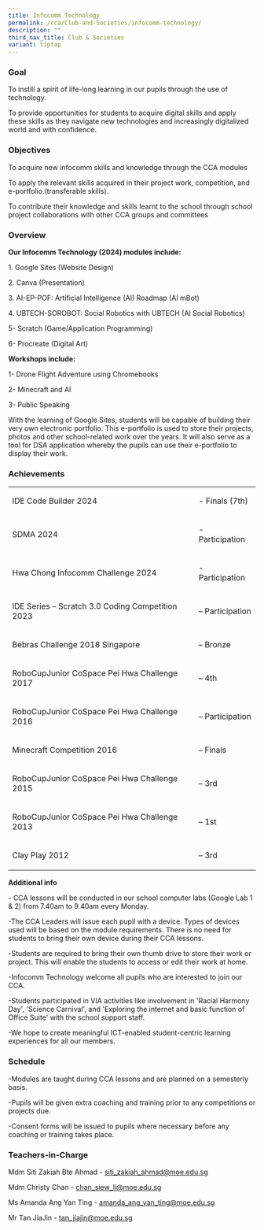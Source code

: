 ```yaml
---
title: Infocomm Technology
permalink: /cca/Club-and-Societies/infocomm-technology/
description: ""
third_nav_title: Club & Societies
variant: tiptap
---
```

<h3>Goal</h3>
<p>To instill a spirit of life-long learning in our pupils through the use
of technology.</p>
<p>To provide opportunities for students to acquire digital skills and apply
these skills as they navigate new technologies and increasingly digitalized
world and with confidence.</p>
<h3>Objectives</h3>
<p>To acquire new infocomm skills and knowledge through the CCA modules</p>
<p>To apply the relevant skills acquired in their project work, competition,
and e-portfolio.(transferable skills).</p>
<p>To contribute their knowledge and skills learnt to the school through
school project collaborations with other CCA groups and committees</p>
<h3>Overview</h3>
<p><strong>Our Infocomm Technology (2024) modules include:</strong>
</p>
<p>1. Google Sites (Website Design)</p>
<p>2. Canva (Presentation)</p>
<p>3. AI-EP-POF: Artificial Intelligence (AI) Roadmap (AI mBot)</p>
<p>4. UBTECH-SOROBOT: Social Robotics with UBTECH (AI Social Robotics)</p>
<p>5- Scratch (Game/Application Programming)</p>
<p>6- Procreate (Digital Art)</p>
<p><strong>Workshops include:</strong>
</p>
<p>1- Drone Flight Adventure using Chromebooks</p>
<p>2- Minecraft and AI</p>
<p>3- Public Speaking</p>
<p>With the learning of Google Sites, students will be capable of building
their very own electronic portfolio. This e-portfolio is used to store
their projects, photos and other school-related work over the years. It
will also serve as a tool for DSA application whereby the pupils can use
their e-portfolio to display their work.</p>
<h3>Achievements</h3>
<table style="minWidth: 50px">
<colgroup>
<col>
<col>
</colgroup>
<tbody>
<tr>
<td rowspan="1" colspan="1">
<p>IDE Code Builder 2024</p>
</td>
<td rowspan="1" colspan="1">
<p>- Finals (7th)</p>
</td>
</tr>
<tr>
<td rowspan="1" colspan="1">
<p>SDMA 2024</p>
</td>
<td rowspan="1" colspan="1">
<p>- Participation</p>
</td>
</tr>
<tr>
<td rowspan="1" colspan="1">
<p>Hwa Chong Infocomm Challenge 2024</p>
</td>
<td rowspan="1" colspan="1">
<p>- Participation</p>
</td>
</tr>
<tr>
<td rowspan="1" colspan="1">
<p>IDE Series – Scratch 3.0 Coding Competition 2023</p>
</td>
<td rowspan="1" colspan="1">
<p>– Participation</p>
</td>
</tr>
<tr>
<td rowspan="1" colspan="1">
<p>Bebras Challenge 2018 Singapore</p>
</td>
<td rowspan="1" colspan="1">
<p>– Bronze</p>
</td>
</tr>
<tr>
<td rowspan="1" colspan="1">
<p>RoboCupJunior CoSpace Pei Hwa Challenge 2017</p>
</td>
<td rowspan="1" colspan="1">
<p>– 4th</p>
</td>
</tr>
<tr>
<td rowspan="1" colspan="1">
<p>RoboCupJunior CoSpace Pei Hwa Challenge 2016</p>
</td>
<td rowspan="1" colspan="1">
<p>– Participation</p>
</td>
</tr>
<tr>
<td rowspan="1" colspan="1">
<p>Minecraft Competition 2016</p>
</td>
<td rowspan="1" colspan="1">
<p>– Finals</p>
</td>
</tr>
<tr>
<td rowspan="1" colspan="1">
<p>RoboCupJunior CoSpace Pei Hwa Challenge 2015</p>
</td>
<td rowspan="1" colspan="1">
<p>– 3rd</p>
</td>
</tr>
<tr>
<td rowspan="1" colspan="1">
<p>RoboCupJunior CoSpace Pei Hwa Challenge 2013</p>
</td>
<td rowspan="1" colspan="1">
<p>– 1st</p>
</td>
</tr>
<tr>
<td rowspan="1" colspan="1">
<p>Clay Play 2012</p>
</td>
<td rowspan="1" colspan="1">
<p>– 3rd</p>
</td>
</tr>
</tbody>
</table>
<p><strong>Additional info</strong>
</p>
<p>- CCA lessons will be conducted in our school computer labs (Google Lab
1 &amp; 2) from 7.40am to 9.40am every Monday.</p>
<p>-The CCA Leaders will issue each pupil with a device. Types of devices
used will be based on the module requirements. There is no need for students
to bring their own device during their CCA lessons.</p>
<p>-Students are required to bring their own thumb drive to store their work
or project. This will enable the students to access or edit their work
at home.</p>
<p>-Infocomm Technology welcome all pupils who are interested to join our
CCA.</p>
<p>-Students participated in VIA activities like involvement in 'Racial Harmony
Day', 'Science Carnival', and 'Exploring the internet and basic function
of Office Suite' with the school support staff.</p>
<p>-We hope to create meaningful ICT-enabled student-centric learning experiences
for all our members.</p>
<h3>Schedule</h3>
<p>-Modules are taught during CCA lessons and are planned on a semesterly
basis.</p>
<p>-Pupils will be given extra coaching and training prior to any competitions
or projects due.</p>
<p>-Consent forms will be issued to pupils where necessary before any coaching
or training takes place.</p>
<h3>Teachers-in-Charge</h3>
<p>Mdm Siti Zakiah Bte Ahmad - <a href="mailto:siti_zakiah_ahmad@moe.edu.sg" rel="noopener noreferrer nofollow" target="_blank">siti_zakiah_ahmad@moe.edu.sg</a>
</p>
<p>Mdm Christy Chan - <a href="mailto:chan_siew_li@moe.edu.sg" rel="noopener noreferrer nofollow" target="_blank">chan_siew_li@moe.edu.sg</a>
</p>
<p>Ms Amanda Ang Yan Ting - <a href="mailto:amanda_ang_yan_ting@moe.edu.sg" rel="noopener noreferrer nofollow" target="_blank">amanda_ang_yan_ting@moe.edu.sg</a>
</p>
<p>Mr Tan JiaJin - <a href="mailto:tan_jiajin@moe.edu.sg" rel="noopener noreferrer nofollow" target="_blank">tan_jiajin@moe.edu.sg</a>
</p>
<p></p>
<p></p>